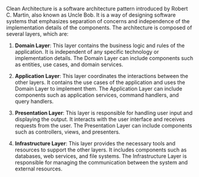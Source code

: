 Clean Architecture is a software architecture pattern introduced by Robert C. Martin, also known as Uncle Bob. It is a way of designing software systems that emphasizes separation of concerns and independence of the implementation details of the components. The architecture is composed of several layers, which are:

1. **Domain Layer**: This layer contains the business logic and rules of the application. It is independent of any specific technology or implementation details. The Domain Layer can include components such as entities, use cases, and domain services.

2. **Application Layer**: This layer coordinates the interactions between the other layers. It contains the use cases of the application and uses the Domain Layer to implement them. The Application Layer can include components such as application services, command handlers, and query handlers.

3. **Presentation Layer**: This layer is responsible for handling user input and displaying the output. It interacts with the user interface and receives requests from the user. The Presentation Layer can include components such as controllers, views, and presenters.

4. **Infrastructure Layer**: This layer provides the necessary tools and resources to support the other layers. It includes components such as databases, web services, and file systems. The Infrastructure Layer is responsible for managing the communication between the system and external resources.